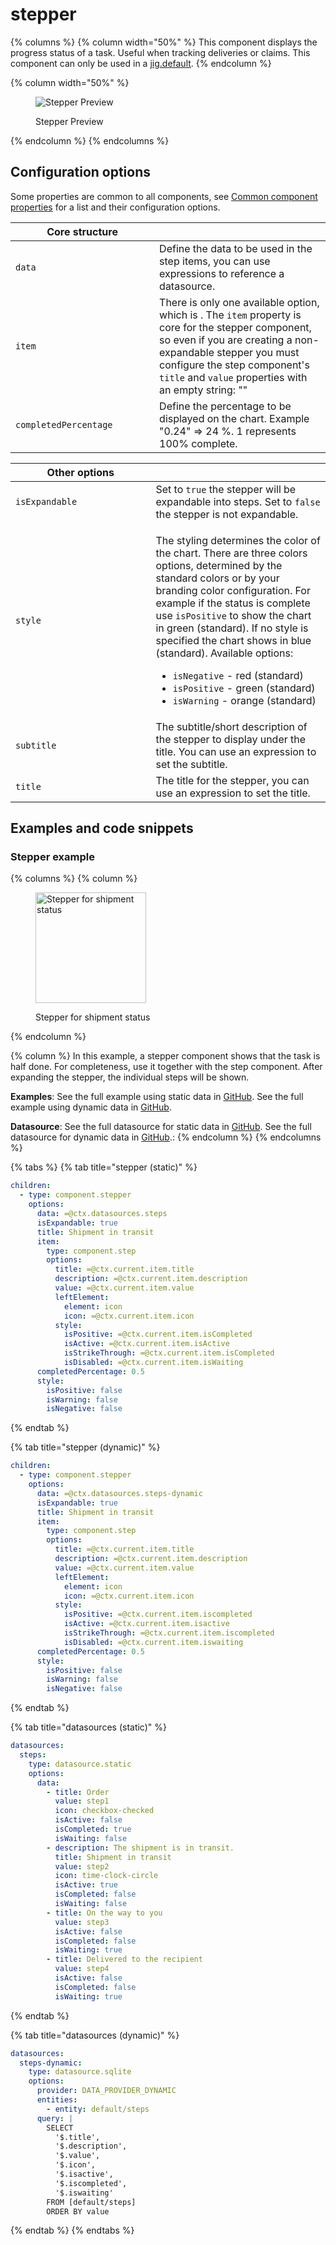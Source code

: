 # stepper

{% columns %}
{% column width="50%" %}
This component displays the progress status of a task. Useful when tracking deliveries or claims. This component can only be used in a [jig.default](<../Jig Types/jig_default.md>).
{% endcolumn %}

{% column width="50%" %}
<figure><img src="../../.gitbook/assets/cc-stepper-overview.png" alt="Stepper Preview"><figcaption><p>Stepper Preview</p></figcaption></figure>
{% endcolumn %}
{% endcolumns %}

## Configuration options

Some properties are common to all components, see [Common component properties](stepper.md) for a list and their configuration options.

<table><thead><tr><th width="214.08984375">Core structure</th><th></th></tr></thead><tbody><tr><td><code>data</code></td><td>Define the data to be used in the step items, you can use expressions to reference a datasource.</td></tr><tr><td><code>item</code></td><td>There is only one available option, which is . The <code>item</code> property is core for the stepper component, so even if you are creating a non-expandable stepper you must configure the step component's <code>title</code> and <code>value</code> properties with an empty string: ""</td></tr><tr><td><code>completedPercentage</code></td><td>Define the percentage to be displayed on the chart. Example "0.24" => 24 %. 1 represents 100% complete.</td></tr></tbody></table>

<table><thead><tr><th width="208.49609375">Other options</th><th></th></tr></thead><tbody><tr><td><code>isExpandable</code></td><td>Set to <code>true</code> the stepper will be expandable into steps. Set to <code>false</code> the stepper is not expandable.</td></tr><tr><td><code>style</code></td><td><p>The styling determines the color of the chart. There are three colors options, determined by the standard colors or by your branding color configuration. For example if the status is complete use <code>isPositive</code> to show the chart in green (standard). If no style is specified the chart shows in blue (standard). Available options:</p><ul><li><code>isNegative</code> - red (standard)</li><li><code>isPositive</code> - green (standard)</li><li><code>isWarning</code> - orange (standard)</li></ul></td></tr><tr><td><code>subtitle</code></td><td>The subtitle/short description of the stepper to display under the title. You can use an expression to set the subtitle.</td></tr><tr><td><code>title</code></td><td>The title for the stepper, you can use an expression to set the title.</td></tr></tbody></table>

## Examples and code snippets

### Stepper example

{% columns %}
{% column %}
<figure><img src="../../.gitbook/assets/cc-stepper-1.png" alt="Stepper for shipment status" width="177"><figcaption><p>Stepper for shipment status</p></figcaption></figure>
{% endcolumn %}

{% column %}
In this example, a stepper component shows that the task is half done. For completeness, use it together with the step component. After expanding the stepper, the individual steps will be shown.

**Examples**: See the full example using static data in [GitHub](https://github.com/jigx-com/jigx-samples/blob/main/quickstart/jigx-samples/jigs/jigx-components/stepper/static-data/stepper-example/stepper-example.jigx). See the full example using dynamic data in [GitHub](https://github.com/jigx-com/jigx-samples/blob/main/quickstart/jigx-samples/jigs/jigx-components/stepper/dynamic-data/stepper-example/stepper-example-dynamic.jigx).

**Datasource**: See the full datasource for static data in [GitHub](https://github.com/jigx-com/jigx-samples/blob/main/quickstart/jigx-samples/datasources/adhoc-components/steps.jigx). See the full datasource for dynamic data in [GitHub](https://github.com/jigx-com/jigx-samples/blob/main/quickstart/jigx-samples/datasources/adhoc-components/steps-dynamic.jigx).:
{% endcolumn %}
{% endcolumns %}

{% tabs %}
{% tab title="stepper (static)" %}
```yaml
children:
  - type: component.stepper
    options:
      data: =@ctx.datasources.steps
      isExpandable: true
      title: Shipment in transit
      item:
        type: component.step
        options:
          title: =@ctx.current.item.title
          description: =@ctx.current.item.description
          value: =@ctx.current.item.value 
          leftElement:
            element: icon
            icon: =@ctx.current.item.icon
          style:
            isPositive: =@ctx.current.item.isCompleted
            isActive: =@ctx.current.item.isActive
            isStrikeThrough: =@ctx.current.item.isCompleted
            isDisabled: =@ctx.current.item.isWaiting
      completedPercentage: 0.5
      style:  
        isPositive: false
        isWarning: false
        isNegative: false
```
{% endtab %}

{% tab title="stepper (dynamic)" %}
```yaml
children:
  - type: component.stepper
    options:
      data: =@ctx.datasources.steps-dynamic
      isExpandable: true
      title: Shipment in transit
      item:
        type: component.step
        options:
          title: =@ctx.current.item.title
          description: =@ctx.current.item.description
          value: =@ctx.current.item.value 
          leftElement:
            element: icon
            icon: =@ctx.current.item.icon
          style:
            isPositive: =@ctx.current.item.iscompleted
            isActive: =@ctx.current.item.isactive
            isStrikeThrough: =@ctx.current.item.iscompleted
            isDisabled: =@ctx.current.item.iswaiting
      completedPercentage: 0.5
      style:  
        isPositive: false
        isWarning: false
        isNegative: false
```
{% endtab %}

{% tab title="datasources (static)" %}
```yaml
datasources:
  steps:
    type: datasource.static
    options:
      data:
        - title: Order
          value: step1
          icon: checkbox-checked
          isActive: false
          isCompleted: true
          isWaiting: false
        - description: The shipment is in transit.
          title: Shipment in transit
          value: step2
          icon: time-clock-circle
          isActive: true
          isCompleted: false
          isWaiting: false
        - title: On the way to you
          value: step3
          isActive: false
          isCompleted: false
          isWaiting: true
        - title: Delivered to the recipient
          value: step4
          isActive: false
          isCompleted: false
          isWaiting: true
```
{% endtab %}

{% tab title="datasources (dynamic)" %}
```yaml
datasources:
  steps-dynamic:
    type: datasource.sqlite
    options:
      provider: DATA_PROVIDER_DYNAMIC
      entities:
        - entity: default/steps
      query: |
        SELECT
          '$.title',
          '$.description',
          '$.value',
          '$.icon',
          '$.isactive',
          '$.iscompleted',
          '$.iswaiting'
        FROM [default/steps]
        ORDER BY value
```
{% endtab %}
{% endtabs %}
